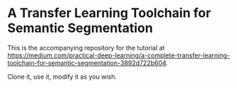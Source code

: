 # A Transfer Learning Toolchain for Semantic Segmentation

This is the accompanying repository for the tutorial at https://medium.com/practical-deep-learning/a-complete-transfer-learning-toolchain-for-semantic-segmentation-3892d722b604.

Clone it, use it, modify it as you wish. 
